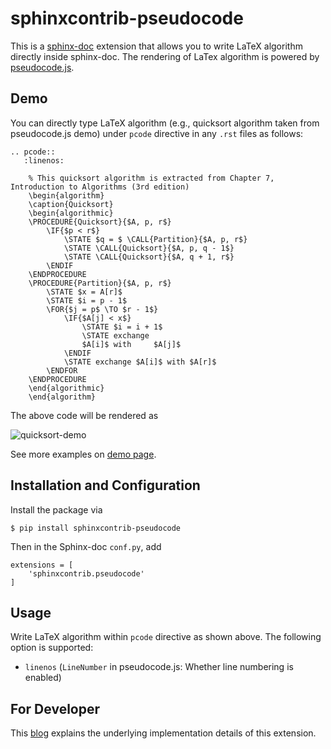# sphinxcontrib-pseudocode

This is a [sphinx-doc](https://www.sphinx-doc.org/en/master/) extension that allows you to write LaTeX algorithm
directly inside sphinx-doc. The rendering of LaTex algorithm is powered by 
[pseudocode.js](https://github.com/SaswatPadhi/pseudocode.js).

## Demo

You can directly type LaTeX algorithm (e.g., quicksort algorithm taken from pseudocode.js demo) under ``pcode``
directive in any `.rst` files as follows:

```text
.. pcode::
   :linenos:

    % This quicksort algorithm is extracted from Chapter 7, Introduction to Algorithms (3rd edition)
    \begin{algorithm}
    \caption{Quicksort}
    \begin{algorithmic}
    \PROCEDURE{Quicksort}{$A, p, r$}
        \IF{$p < r$}
            \STATE $q = $ \CALL{Partition}{$A, p, r$}
            \STATE \CALL{Quicksort}{$A, p, q - 1$}
            \STATE \CALL{Quicksort}{$A, q + 1, r$}
        \ENDIF
    \ENDPROCEDURE
    \PROCEDURE{Partition}{$A, p, r$}
        \STATE $x = A[r]$
        \STATE $i = p - 1$
        \FOR{$j = p$ \TO $r - 1$}
            \IF{$A[j] < x$}
                \STATE $i = i + 1$
                \STATE exchange
                $A[i]$ with     $A[j]$
            \ENDIF
            \STATE exchange $A[i]$ with $A[r]$
        \ENDFOR
    \ENDPROCEDURE
    \end{algorithmic}
    \end{algorithm}
```

The above code will be rendered as 

![quicksort-demo](https://raw.githubusercontent.com/xxks-kkk/sphinxcontrib-pseudocode/master/img/quicksort-demo.png)

See more examples on [demo page](https://zhu45.org/sphinxcontrib-pseudocode/).

## Installation and Configuration

Install the package via 

```
$ pip install sphinxcontrib-pseudocode
```

Then in the Sphinx-doc ``conf.py``, add

```
extensions = [
    'sphinxcontrib.pseudocode'
]
```

## Usage

Write LaTeX algorithm within ``pcode`` directive as shown above. The following option is supported:

- ``linenos`` (``LineNumber`` in pseudocode.js: Whether line numbering is enabled)

## For Developer

This [blog](https://zhu45.org/posts/2021/Dec/21/release-of-sphinxcontrib-pseudocode/) explains the underlying implementation details of this extension.
